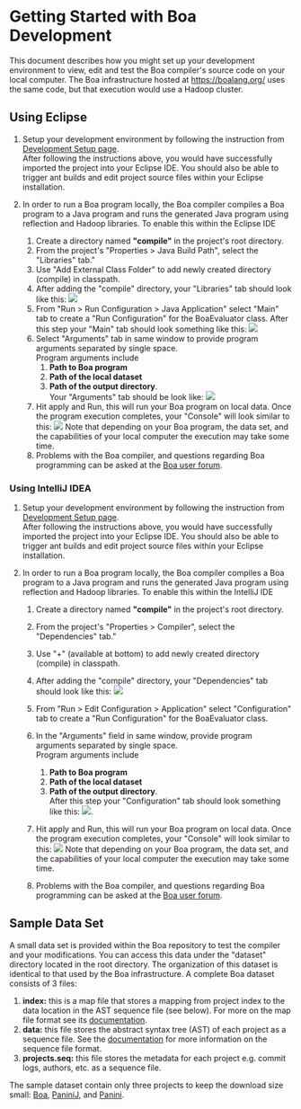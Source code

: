# Getting Started with Boa Development
This document describes how you might set up your development environment to view, edit and test
the Boa compiler's source code on your local computer. The Boa infrastructure hosted at 
https://boalang.org/ uses the same code, but that execution would use a Hadoop cluster.

## Using Eclipse
1. Setup your development environment by following the instruction from 
[Development Setup page](doc/dev/setup.md).  
After following the instructions above, you would have successfully imported 
the project into your Eclipse IDE. You should also be able to trigger ant builds 
and edit project source files within your Eclipse installation. 

2. In order to run a Boa program locally, the Boa compiler compiles a Boa program 
to a Java program and runs the generated Java program using reflection and Hadoop 
libraries. To enable this within the Eclipse IDE  
    1. Create a directory named **"compile"** in the project's root directory.           
    2. From the project's "Properties > Java Build Path", select the "Libraries" tab."
    3. Use "Add External Class Folder" to add newly created directory (compile) in classpath. 
    4. After adding the "compile" directory, your "Libraries" tab should look like this: ![](doc/dev/img/eclipse_library_tab.png)  
    5. From "Run > Run Configuration > Java Application" select "Main" tab to create a "Run Configuration" for the BoaEvaluator class.
       After this step your "Main" tab should look something like this: ![](doc/dev/img/eclipse_runconfig_main.png)
    6. Select "Arguments" tab in same window to provide program arguments separated by single space.  
       Program arguments include 
       1. **Path to Boa program**   
       2. **Path of the local dataset**  
       3. **Path of the output directory**.   
       Your "Arguments" tab should be look like: ![](doc/dev/img/eclipse_runconfig_arguments.png)
    7. Hit apply and Run, this will run your Boa program on local data.  Once the program execution
      completes, your "Console" will look similar to this: ![]( doc/dev/img/boa_evaluator_output.png )
      Note that depending on your Boa program, the data set, and the capabilities of your local computer the 
      execution may take some time.
    8. Problems with the Boa compiler, and questions regarding Boa programming can be asked at 
      the [Boa user forum](https://boalang.org/forum.php). 

### Using IntelliJ IDEA
1. Setup your development environment by following the instruction from 
[Development Setup page](doc/dev/setup.md).  
After following the instructions above, you would have successfully imported 
the project into your Eclipse IDE. You should also be able to trigger ant builds 
and edit project source files within your Eclipse installation. 

2. In order to run a Boa program locally, the Boa compiler compiles a Boa program 
to a Java program and runs the generated Java program using reflection and Hadoop 
libraries. To enable this within the IntelliJ IDE  
    1. Create a directory named **"compile"** in the project's root directory.           
    2. From the project's "Properties > Compiler", select the "Dependencies" tab."
    3. Use "+" (available at bottom) to add newly created directory (compile) in classpath. 
    4. After adding the "compile" directory, your "Dependencies" tab should look like this: ![](doc/dev/img/intellij_dependencies_tab.png)  
    5. From "Run > Edit Configuration > Application" select "Configuration" tab to create a "Run Configuration" for the BoaEvaluator class.
       
    6. In the "Arguments" field in same window, provide program arguments separated by single space.  
       Program arguments include 
       1. **Path to Boa program**   
       2. **Path of the local dataset**  
       3. **Path of the output directory**.   
       After this step your "Configuration" tab should look something like this: ![](doc/dev/img/intellij_runconfig_main.png).
          
    7. Hit apply and Run, this will run your Boa program on local data.  Once the program execution
      completes, your "Console" will look similar to this: ![]( doc/dev/img/intellij_evaluator_output.png )
      Note that depending on your Boa program, the data set, and the capabilities of your local computer the 
      execution may take some time.
    8. Problems with the Boa compiler, and questions regarding Boa programming can be asked at 
      the [Boa user forum](https://boalang.org/forum.php). 

## Sample Data Set
A small data set is provided within the Boa repository to test the compiler and your modifications. 
You can access this data under the "dataset" directory located in the root directory. The organization of this dataset is identical to that used by the Boa infrastructure. A complete Boa dataset consists of 3 files:

1. **index:** this is a map file that stores a mapping from project index to the 
   data location in the AST sequence file (see below). For more on the map file format 
   see its [documentation](http://hadoop.apache.org/docs/r2.6.2/api/org/apache/hadoop/io/MapFile.html).
2. **data:** this file stores the abstract syntax tree (AST) 
   of each project as a sequence file. See the [documentation](http://hadoop.apache.org/docs/r2.6.2/api/org/apache/hadoop/io/MapFile.html) 
   for more information on the sequence file format.
3. **projects.seq:** this file stores the metadata for each 
   project e.g. commit logs, authors, etc. as a sequence file.

The sample dataset contain only three projects to keep the download size small: 
  [Boa](https://github.com/boalang/compiler),
  [PaniniJ](https://github.com/paninij/paninij),
  and [Panini](https://github.com/hridesh/panc).
